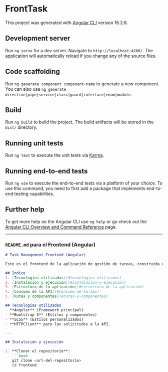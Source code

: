 # FrontTask

This project was generated with [Angular CLI](https://github.com/angular/angular-cli) version 18.2.6.

## Development server

Run `ng serve` for a dev server. Navigate to `http://localhost:4200/`. The application will automatically reload if you change any of the source files.

## Code scaffolding

Run `ng generate component component-name` to generate a new component. You can also use `ng generate directive|pipe|service|class|guard|interface|enum|module`.

## Build

Run `ng build` to build the project. The build artifacts will be stored in the `dist/` directory.

## Running unit tests

Run `ng test` to execute the unit tests via [Karma](https://karma-runner.github.io).

## Running end-to-end tests

Run `ng e2e` to execute the end-to-end tests via a platform of your choice. To use this command, you need to first add a package that implements end-to-end testing capabilities.

## Further help

To get more help on the Angular CLI use `ng help` or go check out the [Angular CLI Overview and Command Reference](https://angular.dev/tools/cli) page.


---

### `README.md` para el **Frontend (Angular)**

```markdown
# Task Management Frontend (Angular)

Este es el frontend de la aplicación de gestión de tareas, construida con **Angular**. El frontend consume la API RESTful proporcionada por el backend para interactuar con las tareas.

## Índice
1. [Tecnologías utilizadas](#tecnologías-utilizadas)
2. [Instalación y ejecución](#instalación-y-ejecución)
3. [Estructura de la aplicación](#estructura-de-la-aplicación)
4. [Consumo de la API](#consumo-de-la-api)
5. [Rutas y componentes](#rutas-y-componentes)

## Tecnologías utilizadas
- **Angular** (Framework principal)
- **Bootstrap 5** (Estilos y componentes)
- **SCSS** (Estilos personalizados)
- **HTTPClient** para las solicitudes a la API.

---

## Instalación y ejecución

1. **Clonar el repositorio**:
   ```bash
   git clone <url-del-repositorio>
   cd frontend
